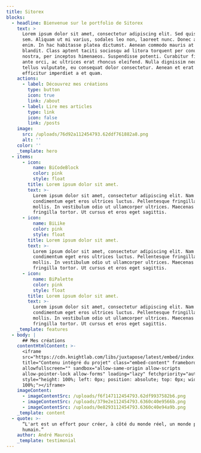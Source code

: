 ```yaml
---
title: Sitorex
blocks:
  - headline: Bienvenue sur le portfolio de Sitorex
    text: >
      Lorem ipsum dolor sit amet, consectetur adipiscing elit. Sed quis molestie
      sem. Aliquam ut mi varius, sodales leo non, laoreet nunc. Donec a tempus
      enim. In hac habitasse platea dictumst. Aenean commodo mauris at hendrerit
      blandit. Class aptent taciti sociosqu ad litora torquent per conubia
      nostra, per inceptos himenaeos. Suspendisse potenti. Curabitur finibus
      ante orci, ac ultrices erat rhoncus eleifend. Nulla dignissim neque eu
      tellus vulputate, eu consequat dolor consectetur. Aenean et erat quis odio
      efficitur imperdiet a et quam.
    actions:
      - label: Découvrez mes créations
        type: button
        icon: true
        link: /about
      - label: Lire mes articles
        type: link
        icon: false
        link: /posts
    image:
      src: /uploads/76d92a112454793.62ddf761882a8.png
      alt: ''
    color: ''
    _template: hero
  - items:
      - icon:
          name: BiCodeBlock
          color: pink
          style: float
        title: Lorem ipsum dolor sit amet.
        text: >-
          Lorem ipsum dolor sit amet, consectetur adipiscing elit. Nam
          condimentum eget eros ultrices luctus. Pellentesque fringilla mattis
          mollis. In vestibulum odio ut ullamcorper ultrices. Maecenas vel
          fringilla tortor. Ut cursus et eros eget sagittis.
      - icon:
          name: BiLike
          color: pink
          style: float
        title: Lorem ipsum dolor sit amet.
        text: >-
          Lorem ipsum dolor sit amet, consectetur adipiscing elit. Nam
          condimentum eget eros ultrices luctus. Pellentesque fringilla mattis
          mollis. In vestibulum odio ut ullamcorper ultrices. Maecenas vel
          fringilla tortor. Ut cursus et eros eget sagittis.
      - icon:
          name: BiPalette
          color: pink
          style: float
        title: Lorem ipsum dolor sit amet.
        text: >-
          Lorem ipsum dolor sit amet, consectetur adipiscing elit. Nam
          condimentum eget eros ultrices luctus. Pellentesque fringilla mattis
          mollis. In vestibulum odio ut ullamcorper ultrices. Maecenas vel
          fringilla tortor. Ut cursus et eros eget sagittis.
    _template: features
  - body: |
      ## Mes créations
    contentHtmlContent: >-
      <iframe
      src="https://cdn.knightlab.com/libs/juxtapose/latest/embed/index.html?uid=a7ec9626-be8c-11ee-9ddd-3f41531135b6"
      title="Contenu intégré du projet" class="embed-content" frameborder="0"
      allowfullscreen="" sandbox="allow-same-origin allow-scripts
      allow-pointer-lock allow-forms" loading="lazy" fetchpriority="auto"
      style="height: 100%; left: 0px; position: absolute; top: 0px; width:
      100%;"></iframe>
    imageContent:
      - imageContentSrc: /uploads/f6f147112454793.62df9937582b6.png
      - imageContentSrc: /uploads/379e2e112454793.6360c40e9566b.png
      - imageContentSrc: /uploads/0e8293112454793.6360c40e94a9b.png
    _template: content
  - quote: >-
      “L'art est un effort pour créer, à côté du monde réel, un monde plus
      humain.”
    author: André Maurois
    _template: testimonial
---
```


